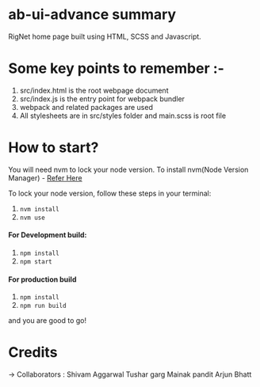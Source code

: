 # ab-ui-advance summary

RigNet home page built using HTML, SCSS and Javascript.

# Some key points to remember :-

1. src/index.html is the root webpage document
2. src/index.js is the entry point for webpack bundler
3. webpack and related packages are used
4. All stylesheets are in src/styles folder and main.scss is root file

# How to start?

You will need nvm to lock your node version.
To install nvm(Node Version Manager) - [Refer Here](https://github.com/nvm-sh/nvm)

To lock your node version, follow these steps in your terminal:

1.  `nvm install`
2.  `nvm use`

#### For Development build:

1.  `npm install`
2.  `npm start`

#### For production build

1. `npm install`
2. `npm run build`

and you are good to go!

# Credits

-> Collaborators :
Shivam Aggarwal
Tushar garg
Mainak pandit
Arjun Bhatt
